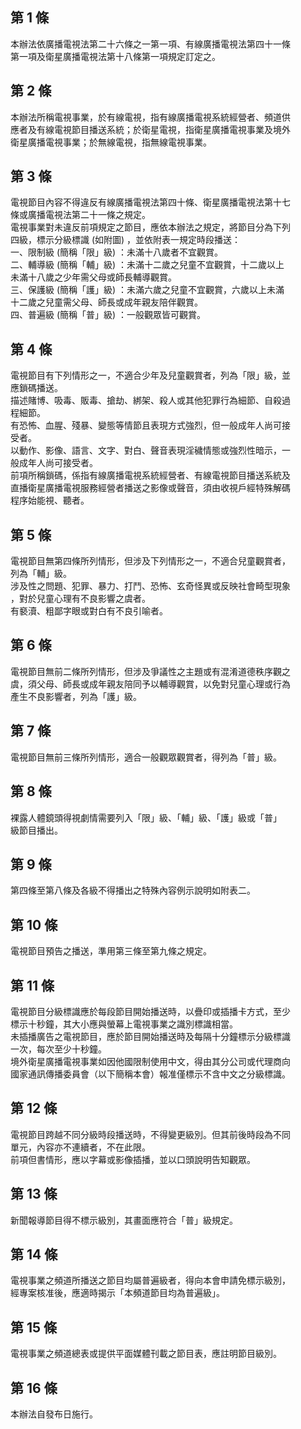 第 1 條
-------
本辦法依廣播電視法第二十六條之一第一項、有線廣播電視法第四十一條  
第一項及衛星廣播電視法第十八條第一項規定訂定之。

第 2 條
-------
本辦法所稱電視事業，於有線電視，指有線廣播電視系統經營者、頻道供  
應者及有線電視節目播送系統；於衛星電視，指衛星廣播電視事業及境外  
衛星廣播電視事業；於無線電視，指無線電視事業。

第 3 條
-------
電視節目內容不得違反有線廣播電視法第四十條、衛星廣播電視法第十七  
條或廣播電視法第二十一條之規定。  
電視事業對未違反前項規定之節目，應依本辦法之規定，將節目分為下列  
四級，標示分級標識 (如附圖) ，並依附表一規定時段播送：  
一、限制級 (簡稱「限」級) ：未滿十八歲者不宜觀賞。  
二、輔導級 (簡稱「輔」級) ：未滿十二歲之兒童不宜觀賞，十二歲以上  
    未滿十八歲之少年需父母或師長輔導觀賞。  
三、保護級 (簡稱「護」級) ：未滿六歲之兒童不宜觀賞，六歲以上未滿  
    十二歲之兒童需父母、師長或成年親友陪伴觀賞。  
四、普遍級 (簡稱「普」級) ：一般觀眾皆可觀賞。

第 4 條
-------
電視節目有下列情形之一，不適合少年及兒童觀賞者，列為「限」級，並  
應鎖碼播送。  
描述賭博、吸毒、販毒、搶劫、綁架、殺人或其他犯罪行為細節、自殺過  
程細節。  
有恐怖、血腥、殘暴、變態等情節且表現方式強烈，但一般成年人尚可接  
受者。  
以動作、影像、語言、文字、對白、聲音表現淫穢情態或強烈性暗示，一  
般成年人尚可接受者。  
前項所稱鎖碼，係指有線廣播電視系統經營者、有線電視節目播送系統及  
直播衛星廣播電視服務經營者播送之影像或聲音，須由收視戶經特殊解碼  
程序始能視、聽者。

第 5 條
-------
電視節目無第四條所列情形，但涉及下列情形之一，不適合兒童觀賞者，  
列為「輔」級。  
涉及性之問題、犯罪、暴力、打鬥、恐怖、玄奇怪異或反映社會畸型現象  
，對於兒童心理有不良影響之虞者。  
有褻瀆、粗鄙字眼或對白有不良引喻者。

第 6 條
-------
電視節目無前二條所列情形，但涉及爭議性之主題或有混淆道德秩序觀之  
虞，須父母、師長或成年親友陪同予以輔導觀賞，以免對兒童心理或行為  
產生不良影響者，列為「護」級。

第 7 條
-------
電視節目無前三條所列情形，適合一般觀眾觀賞者，得列為「普」級。

第 8 條
-------
裸露人體鏡頭得視劇情需要列入「限」級、「輔」級、「護」級或「普」  
級節目播出。

第 9 條
-------
第四條至第八條及各級不得播出之特殊內容例示說明如附表二。

第 10 條
--------
電視節目預告之播送，準用第三條至第九條之規定。

第 11 條
--------
電視節目分級標識應於每段節目開始播送時，以疊印或插播卡方式，至少  
標示十秒鐘，其大小應與螢幕上電視事業之識別標識相當。  
未插播廣告之電視節目，應於節目開始播送時及每隔十分鐘標示分級標識  
一次，每次至少十秒鐘。  
境外衛星廣播電視事業如因他國限制使用中文，得由其分公司或代理商向  
國家通訊傳播委員會（以下簡稱本會）報准僅標示不含中文之分級標識。

第 12 條
--------
電視節目跨越不同分級時段播送時，不得變更級別。但其前後時段為不同  
單元，內容亦不連續者，不在此限。  
前項但書情形，應以字幕或影像插播，並以口頭說明告知觀眾。

第 13 條
--------
新聞報導節目得不標示級別，其畫面應符合「普」級規定。

第 14 條
--------
電視事業之頻道所播送之節目均屬普遍級者，得向本會申請免標示級別，  
經專案核准後，應適時揭示「本頻道節目均為普遍級」。

第 15 條
--------
電視事業之頻道總表或提供平面媒體刊載之節目表，應註明節目級別。

第 16 條
--------
本辦法自發布日施行。

